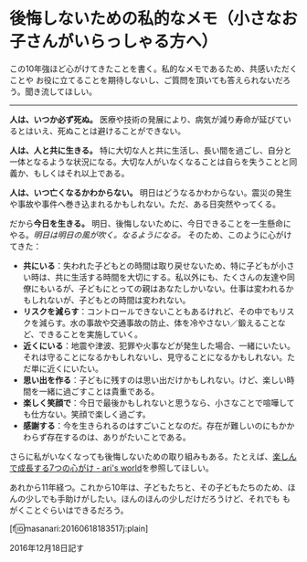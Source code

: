 # 後悔しないための私的なメモ（小さなお子さんがいらっしゃる方へ）

この10年強ほど心がけてきたことを書く。私的なメモであるため、共感いただくことや お役に立てることを期待しないし、ご質問を頂いても答えられないだろう。聞き流してほしい。

---

**人は、いつか必ず死ぬ。** 医療や技術の発展により、病気が減り寿命が延びているとはいえ、死ぬことは避けることができない。

**人は、人と共に生きる。** 特に大切な人と共に生活し、長い間を過ごし、自分と一体となるような状況になる。大切な人がいなくなることは自らを失うことと同義か、もしくはそれ以上である。

**人は、いつ亡くなるかわからない。** 明日はどうなるかわからない。震災の発生や事故や事件へ巻き込まれるかもしれない。ただ、ある日突然やってくる。

だから**今日を生きる。** 明日、後悔しないために、今日できることを一生懸命にやる。*明日は明日の風が吹く。なるようになる。* そのため、このように心がけてきた：

- **共にいる**：失われた子どもとの時間は取り戻せないため、特に子どもが小さい時は、共に生活する時間を大切にする。私以外にも、たくさんの友達や同僚にもいるが、子どもにとっての親はあなたしかいない。仕事は変われるかもしれないが、子どもとの時間は変われない。
- **リスクを減らす**：コントロールできないこともあるけれど、その中でもリスクを減らす。水の事故や交通事故の防止、体を冷やさない／鍛えることなど、できることを実施していく。
- **近くにいる**：地震や津波、犯罪や火事などが発生した場合、一緒にいたい。それは守ることになるかもしれないし、見守ることになるかもしれない。ただ単に近くにいたい。
- **思い出を作る**：子どもに残すのは思い出だけかもしれない。けど、楽しい時間を一緒に過ごすことは貴重である。
- **楽しく笑顔で**：今日で最後かもしれないと思うなら、小さなことで喧嘩しても仕方ない。笑顔で楽しく過ごす。
- **感謝する**：今を生きられるのはすごいことなのだ。存在が難しいのにもかかわらず存在するのは、ありがたいことである。

さらに私がいなくなっても後悔しないための取り組みもある。たとえば、[楽しんで成長する7つの心がけ - ari's world](http://motohasi.hatenablog.com/entry/2014/02/11/045934)を参照してほしい。

あれから11年経つ。これから10年は、子どもたちと、その子どもたちのため、ほんの少しでも手助けがしたい。ほんのほんの少しだけだろうけど、それでも もがくことぐらいはできるだろう。

[f:id:masanari:20160618183517j:plain]

2016年12月18日記す

